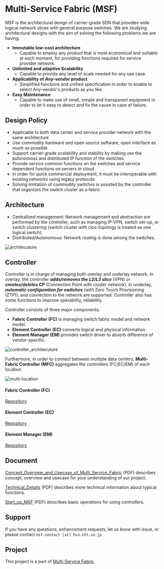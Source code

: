 # Multi-Service Fabric (MSF)
MSF is the architectural design of carrier-grade SDN that provides wide logical network slices with general purpose switches. We are studying architectural designs with the aim of solving the following problems we are having.

- **Immutable low-cost architecture**
	- Capable to employ any product that is most economical and suitable at each moment, for providing functions required for service provider network.
- **Unlimited and adaptive Scalability**
	- Capable to provide any level of scale needed for any use case.
- **Applicability of *Any-vendor* product**
	- Simplified functions and unified specification in order to enable to select Any-vendor's products as you like.
- **Easy Maintenance**
	- Capable to make use of small, simple and transparent equipment in order to let it easy to detect and fix the cause in case of failure.

## Design Policy
- Applicable to both data center and service provider network with the same architecture
- Use commodity hardware and open source software, open interface as much as possible
- Support carrier-grade scalability and stability by making use the autonomous and distributed IP function of the switches
- Provide service common functions on the switches and service dependent functions on servers in cloud
- In order for quick commercial deployment, it must be interoperable with existing networks using legacy protocols
- Solving limitation of commodity switches is assisted by the controller that organizes the switch cluster as a fabric

## Architecture
- Centralized management: Network management and abstraction are performed by the controller, such as managing IP-VPN, switch set-up, or switch clustering (switch cluster with clos-topology is treated as one logical switch).
- Distributed/Autonomous: Network routing is done among the switches.

![architecuture](/doc/img/architecture.png)

## Controller
Controller is in charge of managing both overlay and underlay network. In overlay, the controller ***adds/removes the L2/L3 slice*** (VPN) or ***creates/deletes CP*** (Connection Point with cluster network). In underlay, ***automatic configuration for switches*** (with Zero Touch Provisioning (ZTP)), and connection to the network are supported. Controller also has some functions to improve operability, reliability.

 Controller consists of three major components.
- **Fabric Controller (FC)** is managing switch fabric model and network model.
- **Element Controller (EC)** converts logical and physical information.
- **Element Manager (EM)** provides switch driver to absorb difference of vendor-specific.

![controller_architecuture](/doc/img/controller_architecture.png)

Furthermore, in order to connect between multiple data centers, **Multi-Fabric Controller (MFC)** aggregates the controllers (FC/EC/EM) of each location.

![multi-location](/doc/img/multilocation.png)

#### Fabric Controller (FC)
[Repository](https://github.com/multi-service-fabric/fabric-controller)

#### Element Controller (EC)
[Repository](https://github.com/multi-service-fabric/element-controller)

#### Element Manager (EM)
[Repository](https://github.com/multi-service-fabric/element-manager)

## Document
[Concept_Overview_and_Usecase_of_Multi_Service_Fabric](/doc/Concept_Overview_and_Usecase_of_Multi_Service_Fabric.pdf) (PDF) describes concept, overview and usecase for your understanding of our project.

[Technical_Details](/doc/Technical_Details.pdf) (PDF) describes more technical information about typical functions.

[Start_up_MSF](/doc/Start_up_MSF.pdf) (PDF) describes basic operations for using controllers.

## Support
If you have any questions, enhancement requests,  let us know with issue, or please contact `msf-contact [at] hco.ntt.co.jp`.

## Project
This project is a part of [Multi-Service Fabric](https://github.com/multi-service-fabric/).

